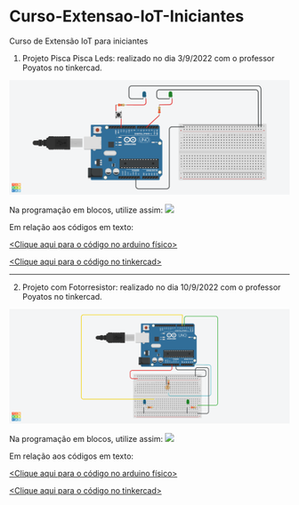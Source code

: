 # Curso-Extensao-IoT-Iniciantes
Curso de Extensão IoT para iniciantes

1) Projeto Pisca Pisca Leds: realizado no dia 3/9/2022 com o professor Poyatos no tinkercad.
<img src="Pisca pisca.png">

Na programação em blocos, utilize assim:
<img src="Código pisca pisca.png">

Em relação aos códigos em texto:

<a href="piscapisca.ino.txt"><Clique aqui para o código no arduino físico></a>

<a href="Bodacious Hillar.brd"><Clique aqui para o código no tinkercad></a>

_________________________________________________________________________


2) Projeto com Fotorresistor: realizado no dia 10/9/2022 com o professor Poyatos no tinkercad.
<img src="Fotorresistor.png">

Na programação em blocos, utilize assim:
<img src="Código fotorresistor.png">
  
Em relação aos códigos em texto:
  
<a href="Fotorresistor.ino.txt"><Clique aqui para o código no arduino físico></a>
  
<a href="Fotorresistor.brd"><Clique aqui para o código no tinkercad></a>

